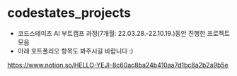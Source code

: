 # codestates_projects

- 코드스테이츠 AI 부트캠프 과정(7개월: 22.03.28.-22.10.19.)동안 진행한 프로젝트 모음
- 아래 포트폴리오 항목도 봐주시길 바랍니다 :)

https://www.notion.so/HELLO-YEJI-8c60ac8ba24b410aa7d1bc8a2b2a9b5e
